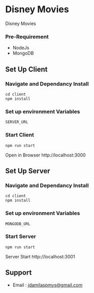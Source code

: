 # Disney Movies
Disney Movies 

### Pre-Requirement 

- NodeJs 
- MongoDB 

## Set Up Client 

### Navigate and Dependancy Install 
```
cd client 
npm install
```
### Set up environment Variables 
```
SERVER_URL
```
### Start Client 
```
npm run start
```
Open in Browser http://localhost:3000

## Set Up Server 

### Navigate and Dependancy Install 
```
cd client 
npm install 
```
### Set up environment Variables 
```
MONGODB_URL
```
### Start Server 
```
npm run start 
```
Server Start http://localhost:3001 


## Support 

- Email : jdamilaspmys@gmail.com 
